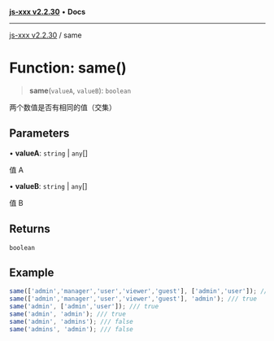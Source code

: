 [**js-xxx v2.2.30**](../README.md) • **Docs**

***

[js-xxx v2.2.30](../README.md) / same

# Function: same()

> **same**(`valueA`, `valueB`): `boolean`

两个数值是否有相同的值（交集）

## Parameters

• **valueA**: `string` \| `any`[]

值 A

• **valueB**: `string` \| `any`[]

值 B

## Returns

`boolean`

## Example

```ts
same(['admin','manager','user','viewer','guest'], ['admin','user']); /// true
same(['admin','manager','user','viewer','guest'], 'admin'); /// true
same('admin', ['admin','user']); /// true
same('admin', 'admin'); /// true
same('admin', 'admins'); /// false
same('admins', 'admin'); /// false
```
